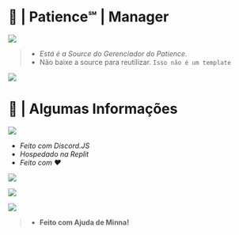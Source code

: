 # 🍰 | Patience℠ | Manager

![](https://cdn.discordapp.com/attachments/853608778116628520/860958111371886592/barra08.gif)
> * *Está é a Source do Gerenciador do Patience.*
> * Não baixe a source para reutilizar. `Isso não é um template`

![](https://cdn.discordapp.com/attachments/853608778116628520/860958111371886592/barra08.gif)

# 🍙 | Algumas Informações

![](https://cdn.discordapp.com/attachments/853608778116628520/860958111371886592/barra08.gif)
* *Feito com Discord.JS*
* *Hospedado na Replit*
* *Feito com ❤*

![](https://cdn.discordapp.com/attachments/853608778116628520/860958111371886592/barra08.gif)


![](https://cdn.discordapp.com/attachments/856593616767549470/865341260724961280/PicsArt_03-20-02.18.22.png)

![](https://cdn.discordapp.com/attachments/853608778116628520/860958111371886592/barra08.gif)




> * **Feito com Ajuda de Minna!**

